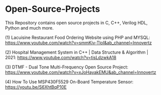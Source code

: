 # Open-Source-Projects
This Repository contains open source projects in C, C++, Verilog HDL, Python and much more. 

(1) Lacuisine Restaurant Food Ordering Website using PHP and MYSQL: 
https://www.youtube.com/watch?v=smmKiv-TloI&ab_channel=Innovertz

(2) Hospital Management System in C++ | Data Structure & Algorithm | 2021: 
https://www.youtube.com/watch?v=tisLdzwkA18

(3) DTMF - Dual Tone Multi-Frequency Open Source Project: 
https://www.youtube.com/watch?v=xJoHayakEMU&ab_channel=Innovertz

(4) How To Use MSP430F5529 On-Board Temperature Sensor: 
https://youtu.be/S6XhtBqP10E
